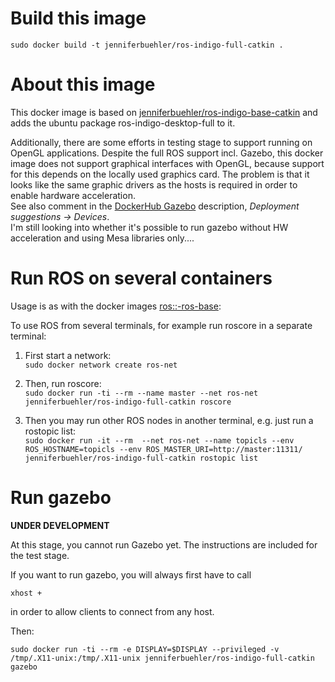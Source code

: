 # Build this image

``sudo docker build -t jenniferbuehler/ros-indigo-full-catkin .``


# About this image

This docker image is based on [jenniferbuehler/ros-indigo-base-catkin](https://hub.docker.com/r/jenniferbuehler/ros-indigo-base-catkin/)
and adds the ubuntu package ros-indigo-desktop-full to it.

Additionally, there are some efforts in testing stage to support running
on OpenGL applications.
Despite the full ROS support incl. Gazebo,
this docker image does not support graphical interfaces with OpenGL,
because support for this depends on the locally used graphics card.
The problem is that it looks like the same graphic drivers as the
hosts is required in order to enable hardware acceleration.    
See also comment in the [DockerHub Gazebo](https://hub.docker.com/_/gazebo/) description,
*Deployment suggestions -> Devices*.    
I'm still looking into whether it's possible to run gazebo
without HW acceleration and using Mesa libraries only....

# Run ROS on several containers

Usage is as with the docker images [ros::<distro>-ros-base](https://hub.docker.com/_/ros/):

To use ROS from several terminals, for example run roscore in a separate terminal:

1. First start a network:      
    ``sudo docker network create ros-net``

2. Then, run roscore:    
    ``sudo docker run -ti --rm --name master --net ros-net jenniferbuehler/ros-indigo-full-catkin roscore``

3. Then you may run other ROS nodes in another terminal, e.g. just run a rostopic list:    
    ``sudo docker run -it --rm  --net ros-net --name topicls --env ROS_HOSTNAME=topicls --env ROS_MASTER_URI=http://master:11311/  jenniferbuehler/ros-indigo-full-catkin rostopic list``


# Run gazebo

**UNDER DEVELOPMENT**

At this stage, you cannot run Gazebo yet. The instructions
are included for the test stage.

If you want to run gazebo, you will always first have to call

``xhost +``

in order to allow clients to connect from any host.

Then:

``sudo docker run -ti --rm -e DISPLAY=$DISPLAY --privileged -v /tmp/.X11-unix:/tmp/.X11-unix jenniferbuehler/ros-indigo-full-catkin gazebo``
